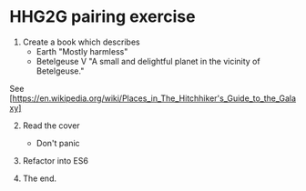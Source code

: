 # HHG2G pairing exercise

1. Create a book which describes
   - Earth
	"Mostly harmless"
   - Betelgeuse V
        "A small and delightful planet in the vicinity of Betelgeuse."

See [https://en.wikipedia.org/wiki/Places_in_The_Hitchhiker's_Guide_to_the_Galaxy]

2. Read the cover
   - Don't panic

3. Refactor into ES6 

4. The end.

